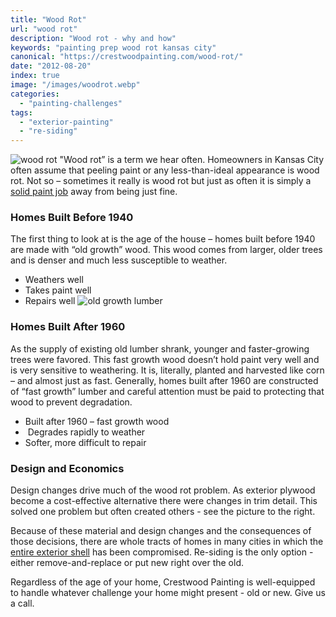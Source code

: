 ```yaml
---
title: "Wood Rot"
url: "wood rot"
description: "Wood rot - why and how"
keywords: "painting prep wood rot kansas city"
canonical: "https://crestwoodpainting.com/wood-rot/"
date: "2012-08-20"
index: true
image: "/images/woodrot.webp"
categories:
  - "painting-challenges"
tags:
  - "exterior-painting"
  - "re-siding"
---
```

![wood rot](/images/woodrot.webp)
"Wood rot” is a term we hear often. Homeowners in Kansas City often assume that peeling paint or any less-than-ideal appearance is wood rot. Not so – sometimes it really is wood rot but just as often it is simply a [solid paint job](/reviews/) away from being just fine.

### Homes Built Before 1940

The first thing to look at is the age of the house – homes built before 1940 are made with “old growth” wood. This wood comes from larger, older trees and is denser and much less susceptible to weather.

- Weathers well
- Takes paint well
- Repairs well
![old growth lumber](/images/woodoldgrowth.webp)

### Homes Built After 1960

As the supply of existing old lumber shrank, younger and faster-growing trees were favored. This fast growth wood doesn’t hold paint very well and is very sensitive to weathering. It is, literally, planted and harvested like corn – and almost just as fast. Generally, homes built after 1960 are constructed of “fast growth” lumber and careful attention must be paid to protecting that wood to prevent degradation.

- Built after 1960 – fast growth wood
-  Degrades rapidly to weather
- Softer, more difficult to repair

### Design and Economics

Design changes drive much of the wood rot problem. As exterior plywood become a cost-effective alternative there were changes in trim detail. This solved one problem but often created others - see the picture to the right.

Because of these material and design changes and the consequences of those decisions, there are whole tracts of homes in many cities in which the [entire exterior shell](/exterior-painting-kansas-city/) has been compromised. Re-siding is the only option - either remove-and-replace or put new right over the old.

Regardless of the age of your home, Crestwood Painting is well-equipped to handle whatever challenge your home might present - old or new. Give us a call.
